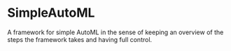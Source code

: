 # SimpleAutoML

A framework for simple AutoML in the sense of keeping an overview of the steps the framework takes and having full control.